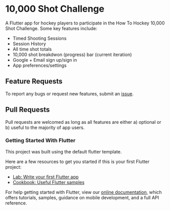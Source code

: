 # 10,000 Shot Challenge

A Flutter app for hockey players to participate in the How To Hockey 10,000 Shot Challenge. Some key features include:
- Timed Shooting Sessions
- Session History
- All time shot totals
- 10,000 shot breakdwon (progress) bar (current iteration)
- Google + Email sign up/sign in
- App preferences/settings

## Feature Requests
To report any bugs or request new features, submit an [issue](https://github.com/HadenHiles/TenThousandShotChallenge/issues).

## Pull Requests
Pull requests are welcomed as long as all features are either a) optional or b) useful to the majority of app users.

### Getting Started With Flutter

This project was built using the default flutter template.

Here are a few resources to get you started if this is your first Flutter project:

- [Lab: Write your first Flutter app](https://flutter.dev/docs/get-started/codelab)
- [Cookbook: Useful Flutter samples](https://flutter.dev/docs/cookbook)

For help getting started with Flutter, view our
[online documentation](https://flutter.dev/docs), which offers tutorials,
samples, guidance on mobile development, and a full API reference.
